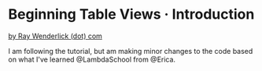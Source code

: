 # Beginning Table Views · Introduction
[by Ray Wenderlick (dot) com](https://www.raywenderlich.com/5995-beginning-table-views)

I am following the tutorial, but am making minor changes to the code based on what I've learned @LambdaSchool from @Erica. 
